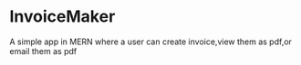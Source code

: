 # InvoiceMaker
A simple app in MERN where a user can create invoice,view them as pdf,or email them as pdf
